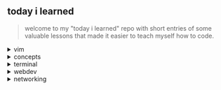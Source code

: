 ## today i learned

> welcome to my "today i learned" repo with short entries of some valuable lessons that made it easier to teach myself how to code.


<details><summary>vim</summary>
	- [removing trailing whitespace](vim/removing-trailing-whitespace.md)
	- [replacing words](vim/replacing-words.md)
</details>

<details><summary>concepts</summary>
	- [reductio ad absurdum](concepts/reductio-ad-absurdum.md)
	- [straw man](concepts/straw-man.md)
	- [stop usrbinenv shebang](concepts/stop-usrbinenv.md)
</details>

<details><summary>terminal</summary>
	- [bash-color-codes](terminal/bash-color-codes.md)
	- [weechat quick start guide](terminal/weechat-quick-start.md)
	- [asciinema](terminal/asciinema.md)
	- [git](terminal/git.md)
	- [pass](terminal/pass.md)
	- [youtube-dl](terminal/youtube-dl.md)
	- [crontab guide](terminal/crontab-guide.md)
	- [rsync](terminal/rsync.md)
	- [pipx](terminal/pipx.md)
	- [pip](terminal/pip.md)
	- [npm](terminal/npm.md)
	- [jc](terminal/jc.md)
	- [emuto](terminal/emuto.md)
	- [brew](terminal/brew.md)
	- [curl](terminal/curl.md)
	- [cargo](terminal/cargo.md)
	- [ssh](terminal/ssh.md)
</details>

<details><summary>webdev</summary>
	- [every html meta tag](webdev/html-meta-tags.md)
	- [how to add collapsible sections in markdown](webdev/markdown-details-collapsible.md)
	- [python shell](webdev/python-shell.md)
	- [git change branch master to main](webdev/git-master-to-main.md)
	- [common mime types](webdev/common-mime-types.md)
</details>

<details><summary>networking</summary>
	- [termux remote](networking/remote-termux.md)
</details>
